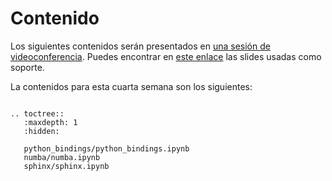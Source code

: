 # Contenido 

Los siguientes contenidos serán presentados en [una sesión de videoconferencia](sesion.md).
Puedes encontrar en [este enlace](slides/slides.pdf) las slides usadas como soporte.

La contenidos para esta cuarta semana son los siguientes:

```{eval-rst}

.. toctree::
   :maxdepth: 1
   :hidden:

   python_bindings/python_bindings.ipynb
   numba/numba.ipynb
   sphinx/sphinx.ipynb

```

